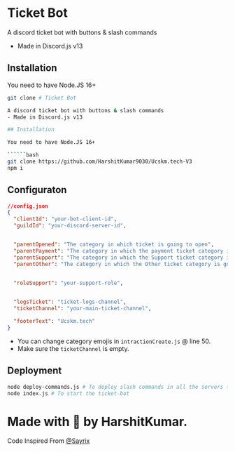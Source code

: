 # Ticket Bot

A discord ticket bot with buttons & slash commands
- Made in Discord.js v13

## Installation

You need to have Node.JS 16+

```bash
git clone # Ticket Bot

A discord ticket bot with buttons & slash commands
- Made in Discord.js v13

## Installation

You need to have Node.JS 16+

``````bash
git clone https://github.com/HarshitKumar9030/Ucskm.tech-V3
npm i
``````

## Configuraton

```json
//config.json
{
  "clientId": "your-bot-client-id",
  "guildId": "your-discord-server-id",


  "parentOpened": "The category in which ticket is going to open",
  "parentPayment": "The category in which the payment ticket category is going to open",
  "parentSupport": "The category in which the Support ticket category is going to open",
  "parentOther": "The category in which the Other ticket category is going to open",


  "roleSupport": "your-support-role",

  
  "logsTicket": "ticket-logs-channel",
  "ticketChannel": "your-main-ticket-channel",

  "footerText": "Ucskm.tech"
}
```

+ You can change category emojis in `intractionCreate.js` @ line 50.
+ Make sure the `ticketChannel` is empty.

## Deployment
```bash
node deploy-commands.js # To deploy slash commands in all the servers the bot is in
node index.js # To start the ticket-bot
```

# Made with 💜 by HarshitKumar.
 Code Inspired From [@Sayrix](https://github.com/Sayrix)

